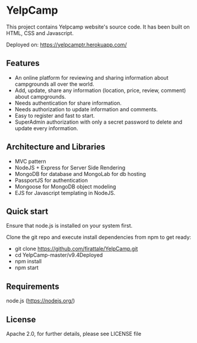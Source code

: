 # YelpCamp

This project contains Yelpcamp website's source code. It has been built on HTML, CSS and Javascript.

Deployed on: https://yelpcamptr.herokuapp.com/

## Features

* An online platform for reviewing and sharing information about campgrounds all over the world.
* Add, update, share any information (location, price, review, comment) about campgrounds.
* Needs authentication for share information.
* Needs authorization to update information and comments.
* Easy to register and fast to start.
* SuperAdmin authorization with only a secret password to delete and update every information.

## Architecture and Libraries
* MVC pattern
* NodeJS + Express for Server Side Rendering
* MongoDB for database and MongoLab for db hosting
* PassportJS for authentication
* Mongoose for MongoDB object modeling
* EJS for Javascript templating in NodeJS.

## Quick start
Ensure that node.js is installed on your system first.

Clone the git repo and execute install dependencies from npm to get ready:

* git clone https://github.com/firattale/YelpCamp.git
* cd YelpCamp-master/v9.4Deployed
* npm install
* npm start

## Requirements
node.js (https://nodejs.org/)

## License
Apache 2.0, for further details, please see LICENSE file
